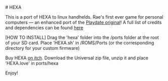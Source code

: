 \# HEXA

This is a port of HEXA to linux handhelds.
Rae's first ever game for personal computers — an enhanced port of the [Playdate original](https://play.date/games/hexa)!
A full list of credits and dependencies can be found [here](https://rae.wtf/blog/hexa-manual#credits)


[HOW TO INSTALL]
Drag the 'hexa' folder into the /ports folder at the root of your SD card. Place 'HEXA.sh' in /ROMS/Ports (or the corresponding directory for your custom firmware)

Buy HEXA [on itch](https://raewtf.itch.io/hexa). Download the Universal zip file, unzip it and place 'HEXA.love' in ports/hexa

Enjoy!
